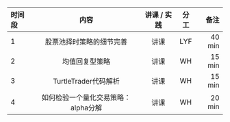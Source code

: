 

|时间段     |  内容    | 讲课 / 实践     |  分工  |备注       |
| :---     |   :----:    |   :----:    |    :----:    |       ---: |
|    1     |  股票池择时策略的细节完善 |  讲课   |    LYF     |   40 min     |
|    2     |   均值回复型策略     |  讲课   |    WH     |   15 min     |
|    3     |   TurtleTrader代码解析  |  讲课   |    WH     |   15 min     |
|    4     |  如何检验一个量化交易策略：alpha分解  |  讲课   |    WH     |   20 min     |

